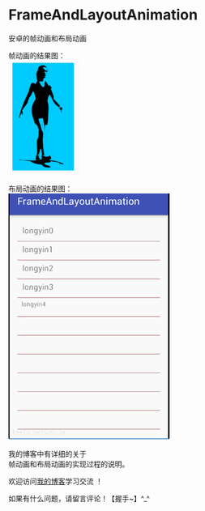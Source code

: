 # FrameAndLayoutAnimation
安卓的帧动画和布局动画

帧动画的结果图：  
![image](https://github.com/longyinzaitian/FrameAndLayoutAnimation/blob/master/frame.gif)

布局动画的结果图：  
![image](https://github.com/longyinzaitian/FrameAndLayoutAnimation/blob/master/result.gif)

我的博客中有详细的关于  
帧动画和布局动画的实现过程的说明。

欢迎访问[我的博客](http://blog.csdn.net/u010156024/article/details/49308591)学习交流 ！

如果有什么问题，请留言评论！【握手~】^_^
